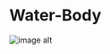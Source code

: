 # Water-Body
![image alt](https://github.com/SaeidDaliriSusefi/Water-Body/blob/44c0db8348cf435d22eb196c11ec7c6c876346ba/Images/Ex1.png)
